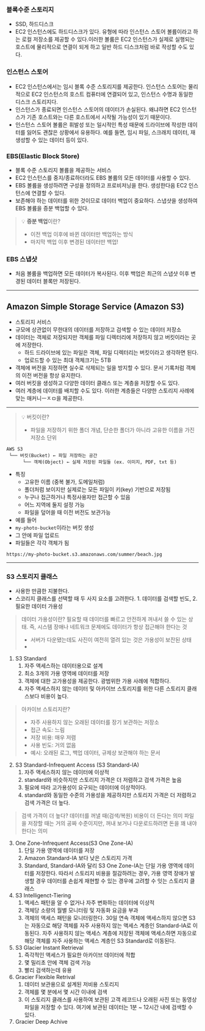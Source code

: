
### 블록수준 스토리지
- SSD, 하드디스크
- EC2 인스턴스에도 하드디스크가 있다. 유형에 따라 인스턴스 스토어 볼륨이라고 하는 로컬 저장소를 제공할 수 있다.이러한 볼륨은 EC2 인스턴스가 실제로 실행되는 호스트에 물리적으로 연결이 되게 하고 일반 하드 디스크처럼 바로 작성할 수도 있다.
### 인스턴스 스토어
- EC2 인스턴스에서는 임시 블록 수준 스토리지를 제공한다. 인스턴스 스토어는 물리적으로 EC2 인스턴스의 호스트 컴퓨터에 연결되어 있고, 인스턴스 수명과 동일한 디스크 스토리지다.
- 인스턴스가 종료되면 인스턴스 스토어의 데이터가 손실된다. 왜냐하면 EC2 인스턴스가 기존 호스트와는 다른 호스트에서 시작될 가능성이 있기 때문이다. 
- 인스턴스 스토어 볼륨은 휘발성 또는 일시적인 특성 때문에 드라이브에 작성한 데이터를 잃어도 괜찮은 상황에서 유용하다. 예를 들면, 임시 파일, 스크래치 데이터, 재생성할 수 있는 데이터 등이 있다.

### EBS(Elastic Block Store)
- 블록 수준 스토리지 볼륨을 제공하는 서비스
- EC2 인스턴스를 중지/종료하더라도 EBS 볼륨의 모든 데이터를 사용할 수 있다.
- EBS 볼륨을 생성하려면 구성을 정의하고 프로비저닝을 한다. 생성한다음 EC2 인스턴스에 연결할 수 있다.
- 보존해야 하는 데이터를 위한 것이므로 데이터 백업이 중요하다. 스냅샷을 생성하여 EBS 볼륨을 증분 백업할 수 있다.

> 💡 **증분 백업**이란?
> - 이전 백업 이후에 바뀐 데이터만 백업하는 방식
> - 마지막 백업 이후 변경된 데이터만 백업!

### EBS 스냅샷
- 처음 볼륨을 백업하면 모든 데이터가 복사된다. 이후 백업은 최근의 스냅샷 이후 변경된 데이터 블록만 저장된다.

---

## Amazon Simple Storage Service (Amazon S3)
- 스토리지 서비스
- 규모에 상관없이 무한대의 데이터를 저장하고 검색할 수 있는 데이터 저장소
- 데이터는 객체로 저장되지만 객체를 파일 디렉터리에 저장하지 않고 버킷이라는 곳에 저장한다.
	- 하드 드라이브에 있는 파일은 객체, 파일 디렉터리는 버킷이라고 생각하면 된다.
	- 업로드할 수 있는 최대 객체크기는 5TB
- 객체에 버전을 지정하면 실수로 삭제되는 일을 방지할 수 있다. 문서 기록처럼 객체의 이전 버전을 항상 유지한다.
- 여러 버킷을 생성하고 다양한 데이터 클래스 또는 계층을 저장할 수도 있다. 
- 여러 계층에 데이터를 배치할 수도 있다. 이러한 계층들은 다양한 스토리지 사례에 맞는 매커니ㅡㅈㅁ을 제공한다.
---

> 💡 버킷이란?
> - 파일을 저장하기 위한 폴더 개념, 단순한 폴더가 아니라 고유한 이름을 가진 저장소 단위
```
AWS S3
 └── 버킷(Bucket) ← 파일 저장하는 공간
      └── 객체(Object) ← 실제 저장된 파일들 (ex. 이미지, PDF, txt 등)
```
- 특징
	- 고유한 이름 (중복 불가, 도메일처럼)
	- 폴더처럼 보이지만 실제로는 모든 파일이 키(key) 기반으로 저장됨
	- 누구나 접근하거나 특정사용자만 접근할 수 있음
	- 어느 지역에 둘지 설정 가능
	- 파일을 덮어쓸 때 이전 버전도 보관가능
- 예를 들어
- `my-photo-bucket`이라는 버킷 생성
- 그 안에 파일 업로드
- 파일들은 각각 객체가 됨
```
https://my-photo-bucket.s3.amazonaws.com/summer/beach.jpg
```

---

### S3 스토리지 클래스
- 사용한 만큼한 지불한다.
- 스코리지 클래스를 선택할 때 두 사지 요소를 고려한다. 1. 데이터를 검색할 빈도, 2. 필요한 데이터 가용성

> 데이터 가용성이란?
> 필요할 때 데이터를 빠르고 안전하게 꺼내서 쓸 수 있는 상태. 즉, 시스템 장애나 네트워크 문제에도 데이터가 항상 접근해야 한다는 것
> - 서버가 다운됐는데도 사진이 여전히 열려 있는 것은 가용성이 보잔된 상태
> - 

1. S3 Standard
	1. 자주 액세스하는 데이터용으로 설계
	2. 최소 3개의 가용 영역에 데이터를 저장
	3. 객체에 대한 고가용성을 제공한다. 광범위한 가용 사례에 적합하다.
	4. 자주 액세스하지 않는 데이터 및 아카이브 스토리지를 위한 다른 스토리지 클래스보다 비용이 높다. 

> 아카이브 스토리지란?
> - 자주 사용하지 않는 오래된 데이터를 장기 보관하는 저장소
> - 접근 속도: 느림
> - 저장 비용: 매우 저렴
> - 사용 빈도: 거의 없음
> - 예시: 오래된 로그, 백업 데이터, 규제상 보관해야 하는 문서

2. S3 Standard-Infrequent Access (S3 Standard-IA)
	1. 자주 액세스하지 않는 데이터에 이상적
	2. standard와 비슷하지만 스토리지 가격은 더 저렴하고 검색 가격은 높음
	3. 필요에 따라 고가용성이 요구되는 데이터에 이상적이다.
	4. standard와 동일한 수준의 가용성을 제공하지만 스토리지 가격은 더 저렴하고 검색 가격은 더 높다. 

> 검색 가격이 더 높다?
> 데이터를 꺼낼 때(검색/복원) 비용이 더 든다는 의미
> 파일을 저장할 때는 거의 공짜 수준이지만, 꺼내 보거나 다운로드하려면 돈을 꽤 내야 한다는 의미
> 

3. One Zone-Infrequent Access(S3 One Zone-IA)
	1. 단일 가용 영역에 데이터를 저장
	2. Amazon Standard-IA 보다 낮은 스토리지 가격
	3. Standard, Standard-IA와 달리 S3 One Zone-IA는 단일 가용 영역에 데이터를 저장한다. 따라서 스토리지 비용을 절감하려는 경우, 가용 영역 장애가 발생할 경우 데이터를 손쉽게 재현할 수 있는 경우에 고려할 수 잇는 스토리지 클래스
4. S3 Intelligenct-Tiering
	1. 액세스 패턴을 알 수 없거나 자주 변화하는 데이터에 이상적
	2. 객체당 소량의 월별 모니터링 및 자동화 요금을 부과
	3. 객체의 액세스 패턴을 모니터링한다. 30일 연속 객체에 액세스하지 않으면 S3는 자동으로 해당 객체를 자주 사용하지 않는 액세스 계층인 Standard-IA로 이동된다. 자주 사용하지 않는 액세스 계층에 저장된 객체에 액세스하면 자동으로 해당 객체를 자주 사용하는 액세스 계층인 S3 Standard로 이동된다.
5. S3 Glacier Instant Retrieval
	1. 즉각적인 액세스가 필요한 아카이브 데이터에 적합
	2. 몇 밀리초 안에 객체 검색 가능
	3. 빨리 검색하는데 유용
6. Gracier Flexible Retrival
	1. 데이터 보관용으로 설계된 저비용 스토리지
	2. 객체를 몇 분에서 몇 시간 이내에 검색
	3. 이 스토리지 클래스를 사용하여 보관된 고객 레코드나 오래된 사진 또는 동영상 파일을 저장할 수 있다. 여기에 보관된 데이터는 1분 ~ 12시간 내에 검색할 수 있다.
7. Gracier Deep Achive